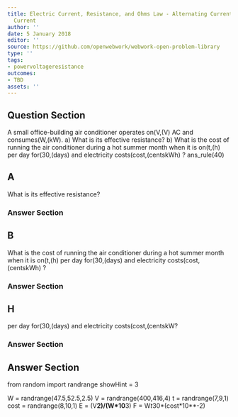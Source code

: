 ```yaml
---
title: Electric Current, Resistance, and Ohms Law - Alternating Current versus Direct
  Current
author: ''
date: 5 January 2018
editor: ''
source: https://github.com/openwebwork/webwork-open-problem-library
type: ''
tags:
- powervoltageresistance
outcomes:
- TBD
assets: ''
---
```


## Question Section 

A small office-building air conditioner operates on(V,(V) AC and consumes(W,(kW).
a) What is its effective resistance?
b) What is the cost of running the air conditioner during a hot summer month when it is on(t,(h) per day for(30,(days) and electricity costs(cost,(centskWh) ?
ans_rule(40)
## A
What is its effective resistance?
### Answer Section
## B
What is the cost of running the air conditioner during a hot summer month when it is on(t,(h) per day for(30,(days) and electricity costs(cost,(centskWh) ?
### Answer Section
## H
per day for(30,(days) and electricity costs(cost,(centskW?
### Answer Section


## Answer Section

from random import randrange
showHint = 3


W = randrange(47.5,52.5,2.5)
V = randrange(400,416,4)
t = randrange(7,9,1)
cost = randrange(8,10,1)
E = (V**2)/(W*10**3)
F = W*t*30*(cost*10**-2)
